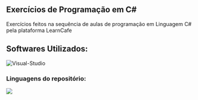 ## Exercícios de Programação em C#

  <p align="left">
    Exercícios feitos na sequência de aulas de programação em Linguagem C# pela plataforma LearnCafe
  </p>
</div>

<h2 align="left">
  Softwares Utilizados:
</h2>

![Visual-Studio](https://img.shields.io/badge/Visual%20Studio-5C2D91?logo=visualstudio&logoColor=fff&style=for-the-badge)

### Linguagens do repositório:

<img src="https://img.shields.io/badge/C%23-178600?style=for-the-badge">
